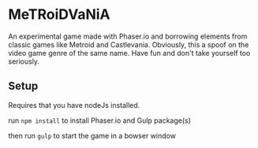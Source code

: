 # MeTRoiDVaNiA

An experimental game made with Phaser.io and borrowing elements from classic games like Metroid and Castlevania. Obviously, this a spoof on the video game genre of the same name. Have fun and don't take yourself too seriously.

## Setup

Requires that you have nodeJs installed.

run `npm install` to install Phaser.io and Gulp package(s)

then run `gulp` to start the game in a bowser window
